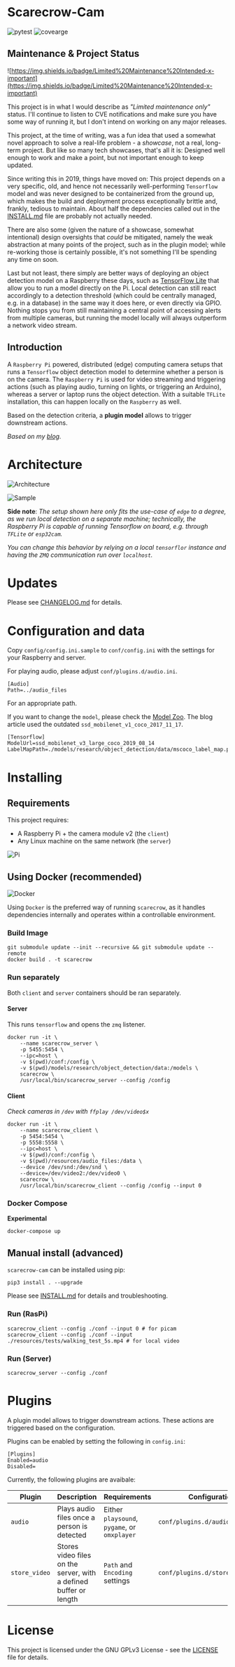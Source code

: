 # Scarecrow-Cam
![pytest](docs/tests.svg) ![covearge](docs/codecov.svg)

## Maintenance & Project Status
![https://img.shields.io/badge/Limited%20Maintenance%20Intended-x-important](https://img.shields.io/badge/Limited%20Maintenance%20Intended-x-important)

This project is in what I would describe as *"Limited maintenance only"* status. I'll continue to listen to CVE notifications and make sure you have some way of running it, but I don't intend on working on any major releases.

This project, at the time of writing, was a fun idea that used a somewhat novel approach to solve a real-life problem - a *showcase*, not a real, long-term project. But like so many tech showcases, that's all it is: Designed well enough to work and make a point, but not important enough to keep updated.

Since writing this in 2019, things have moved on: This project depends on a very specific, old, and hence not necessarily well-performing `Tensorflow` model and was never designed to be containerized from the ground up, which makes the build and deployment process exceptionally brittle and, frankly, tedious to maintain. About half the dependencies called out in the [INSTALL.md](INSTALL.md) file are probably not actually needed.

There are also some (given the nature of a showcase, somewhat intentional) design oversights that *could* be mitigated, namely the weak abstraction at many points of the project, such as in the plugin model; while re-working those is certainly possible, it's not something I'll be spending any time on soon.

Last but not least, there simply are better ways of deploying an object detection model on a Raspberry these days, such as [TensorFlow Lite](https://www.tensorflow.org/lite/tutorials) that allow you to run a model directly on the Pi. Local detection can still react accordingly to a detection threshold (which could be centrally managed, e.g. in a database) in the same way it does here, or even directly via GPIO. Nothing stops you from still maintaining a central point of accessing alerts from multiple cameras, but running the model locally will always outperform a network video stream.

## Introduction
A `Raspberry Pi` powered, distributed (edge) computing camera setups that runs a `Tensorflow` object detection model to determine whether a person is on the camera. The `Raspberry Pi` is used for video streaming and triggering actions (such as playing audio, turning on lights, or triggering an Arduino), whereas a server or laptop runs the object detection. With a suitable `TFLite` installation, this can happen locally on the `Raspberry` as well.

Based on the detection criteria, a **plugin model** allows to trigger downstream actions.

*Based on my [blog](https://chollinger.com/blog/2019/12/tensorflow-on-edge-or-building-a-smart-security-camera-with-a-raspberry-pi/).*


# Architecture
![Architecture](./docs/architecture.png)

![Sample](./docs/cam_1.png)

**Side note**: *The setup shown here only fits the use-case of `edge` to a degree, as we run local detection on a separate machine; technically, the Raspberry Pi is capable of running Tensorflow on board, e.g. through `TFLite` or `esp32cam`.*

*You can change this behavior by relying on a local `tensorflor` instance and having the `ZMQ` communication run over `localhost`.*

# Updates
Please see [CHANGELOG.md](./CHANGELOG.md) for details.

# Configuration and data

Copy `config/config.ini.sample` to `conf/config.ini` with the settings for your Raspberry and server.

For playing audio, please adjust `conf/plugins.d/audio.ini`.

```
[Audio]
Path=../audio_files
```
For an appropriate path.

If you want to change the `model`, please check the [Model Zoo](https://github.com/chollinger93/models/blob/master/research/object_detection/g3doc/detection_model_zoo.md). The blog article used the outdated `ssd_mobilenet_v1_coco_2017_11_17`.

```
[Tensorflow]
ModelUrl=ssd_mobilenet_v3_large_coco_2019_08_14
LabelMapPath=./models/research/object_detection/data/mscoco_label_map.pbtxt
```

# Installing

## Requirements
This project requires:
* A Raspberry Pi + the camera module v2 (the `client`) 
* Any Linux machine on the same network (the `server`)

![Pi](./docs/pi.jpg)


## Using Docker (recommended)

![Docker](./docs/horizontal-logo-monochromatic-white.png)

Using `Docker` is the preferred way of running `scarecrow`, as it handles dependencies internally and operates within a controllable environment.

### Build Image
```
git submodule update --init --recursive && git submodule update --remote
docker build . -t scarecrow
```

### Run separately
Both `client` and `server` containers should be ran separately.


#### Server
This runs `tensorflow` and opens the `zmq` listener.
```
docker run -it \
    --name scarecrow_server \
    -p 5455:5454 \
    --ipc=host \
    -v $(pwd)/conf:/config \
    -v $(pwd)/models/research/object_detection/data:/models \
    scarecrow \
    /usr/local/bin/scarecrow_server --config /config
```

#### Client
*Check cameras in `/dev` with `ffplay /dev/video$x`*

```
docker run -it \
    --name scarecrow_client \
    -p 5454:5454 \
    -p 5558:5558 \
    --ipc=host \
    -v $(pwd)/conf:/config \
    -v $(pwd)/resources/audio_files:/data \
    --device /dev/snd:/dev/snd \
    --device=/dev/video2:/dev/video0 \
    scarecrow \
    /usr/local/bin/scarecrow_client --config /config --input 0
```

### Docker Compose
**Experimental**
```
docker-compose up
```

## Manual install (advanced)
`scarecrow-cam` can be installed using pip:
```
pip3 install . --upgrade
```

Please see [INSTALL.md](./INSTALL.md) for details and troubleshooting.

### Run (RasPi)
```
scarecrow_client --config ./conf --input 0 # for picam
scarecrow_client --config ./conf --input ./resources/tests/walking_test_5s.mp4 # for local video 
```

### Run (Server)
```
scarecrow_server --config ./conf
```

# Plugins
A plugin model allows to trigger downstream actions. These actions are triggered based on the configuration.

Plugins can be enabled by setting the following in `config.ini`:
```
[Plugins]
Enabled=audio
Disabled=
```

Currently, the following plugins are avaibale:

| Plugin | Description                                 | Requirements                                 | Configuration              | Base  |
|--------|---------------------------------------------|----------------------------------------------|----------------------------|-------|
| `audio`  | Plays audio files once a person is detected | Either `playsound`, `pygame`, or `omxplayer` | `conf/plugins.d/audio.ini` | `ZMQ` |
| `store_video`  | Stores video files on the server, with a defined buffer or length | `Path` and `Encoding` settings | `conf/plugins.d/store_video.ini` | `ZServerMQ` |

# License
This project is licensed under the GNU GPLv3 License - see the [LICENSE](LICENSE) file for details.
